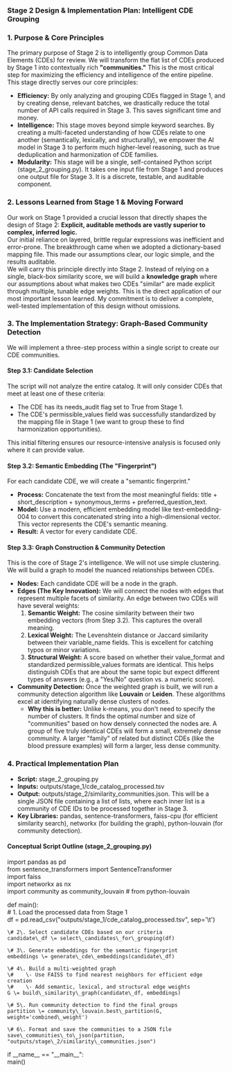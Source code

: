 ### **Stage 2 Design & Implementation Plan: Intelligent CDE Grouping**

### **1\. Purpose & Core Principles**

The primary purpose of Stage 2 is to intelligently group Common Data Elements (CDEs) for review. We will transform the flat list of CDEs produced by Stage 1 into contextually rich **"communities."** This is the most critical step for maximizing the efficiency and intelligence of the entire pipeline.  
This stage directly serves our core principles:

* **Efficiency:** By only analyzing and grouping CDEs flagged in Stage 1, and by creating dense, relevant batches, we drastically reduce the total number of API calls required in Stage 3\. This saves significant time and money.  
* **Intelligence:** This stage moves beyond simple keyword searches. By creating a multi-faceted understanding of how CDEs relate to one another (semantically, lexically, and structurally), we empower the AI model in Stage 3 to perform much higher-level reasoning, such as true deduplication and harmonization of CDE families.  
* **Modularity:** This stage will be a single, self-contained Python script (stage\_2\_grouping.py). It takes one input file from Stage 1 and produces one output file for Stage 3\. It is a discrete, testable, and auditable component.

### **2\. Lessons Learned from Stage 1 & Moving Forward**

Our work on Stage 1 provided a crucial lesson that directly shapes the design of Stage 2: **Explicit, auditable methods are vastly superior to complex, inferred logic.**  
Our initial reliance on layered, brittle regular expressions was inefficient and error-prone. The breakthrough came when we adopted a dictionary-based mapping file. This made our assumptions clear, our logic simple, and the results auditable.  
We will carry this principle directly into Stage 2\. Instead of relying on a single, black-box similarity score, we will build a **knowledge graph** where our assumptions about what makes two CDEs "similar" are made explicit through multiple, tunable edge weights. This is the direct application of our most important lesson learned. My commitment is to deliver a complete, well-tested implementation of this design without omissions.

### **3\. The Implementation Strategy: Graph-Based Community Detection**

We will implement a three-step process within a single script to create our CDE communities.

#### **Step 3.1: Candidate Selection**

The script will not analyze the entire catalog. It will only consider CDEs that meet at least one of these criteria:

* The CDE has its needs\_audit flag set to True from Stage 1\.  
* The CDE's permissible\_values field was successfully standardized by the mapping file in Stage 1 (we want to group these to find harmonization opportunities).

This initial filtering ensures our resource-intensive analysis is focused only where it can provide value.

#### **Step 3.2: Semantic Embedding (The "Fingerprint")**

For each candidate CDE, we will create a "semantic fingerprint."

* **Process:** Concatenate the text from the most meaningful fields: title \+ short\_description \+ synonymous\_terms \+ preferred\_question\_text.  
* **Model:** Use a modern, efficient embedding model like text-embedding-004 to convert this concatenated string into a high-dimensional vector. This vector represents the CDE's semantic meaning.  
* **Result:** A vector for every candidate CDE.

#### **Step 3.3: Graph Construction & Community Detection**

This is the core of Stage 2's intelligence. We will not use simple clustering. We will build a graph to model the nuanced relationships between CDEs.

* **Nodes:** Each candidate CDE will be a node in the graph.  
* **Edges (The Key Innovation):** We will connect the nodes with edges that represent multiple facets of similarity. An edge between two CDEs will have several weights:  
  1. **Semantic Weight:** The cosine similarity between their two embedding vectors (from Step 3.2). This captures the overall meaning.  
  2. **Lexical Weight:** The Levenshtein distance or Jaccard similarity between their variable\_name fields. This is excellent for catching typos or minor variations.  
  3. **Structural Weight:** A score based on whether their value\_format and standardized permissible\_values formats are identical. This helps distinguish CDEs that are about the same topic but expect different types of answers (e.g., a "Yes/No" question vs. a numeric score).  
* **Community Detection:** Once the weighted graph is built, we will run a community detection algorithm like **Louvain** or **Leiden**. These algorithms excel at identifying naturally dense clusters of nodes.  
  * **Why this is better:** Unlike k-means, you don't need to specify the number of clusters. It finds the optimal number and size of "communities" based on how densely connected the nodes are. A group of five truly identical CDEs will form a small, extremely dense community. A larger "family" of related but distinct CDEs (like the blood pressure examples) will form a larger, less dense community.

### **4\. Practical Implementation Plan**

* **Script:** stage\_2\_grouping.py  
* **Inputs:** outputs/stage\_1/cde\_catalog\_processed.tsv  
* **Output:** outputs/stage\_2/similarity\_communities.json. This will be a single JSON file containing a list of lists, where each inner list is a community of CDE IDs to be processed together in Stage 3\.  
* **Key Libraries:** pandas, sentence-transformers, faiss-cpu (for efficient similarity search), networkx (for building the graph), python-louvain (for community detection).

#### **Conceptual Script Outline (stage\_2\_grouping.py)**

import pandas as pd  
from sentence\_transformers import SentenceTransformer  
import faiss  
import networkx as nx  
import community as community\_louvain \# from python-louvain

def main():  
    \# 1\. Load the processed data from Stage 1  
    df \= pd.read\_csv("outputs/stage\_1/cde\_catalog\_processed.tsv", sep='\\t')  
      
    \# 2\. Select candidate CDEs based on our criteria  
    candidate\_df \= select\_candidates\_for\_grouping(df)  
      
    \# 3\. Generate embeddings for the semantic fingerprint  
    embeddings \= generate\_cde\_embeddings(candidate\_df)  
      
    \# 4\. Build a multi-weighted graph  
    \#    \- Use FAISS to find nearest neighbors for efficient edge creation  
    \#    \- Add semantic, lexical, and structural edge weights  
    G \= build\_similarity\_graph(candidate\_df, embeddings)  
      
    \# 5\. Run community detection to find the final groups  
    partition \= community\_louvain.best\_partition(G, weight='combined\_weight')  
      
    \# 6\. Format and save the communities to a JSON file  
    save\_communities\_to\_json(partition, "outputs/stage\_2/similarity\_communities.json")

if \_\_name\_\_ \== "\_\_main\_\_":  
    main()  
